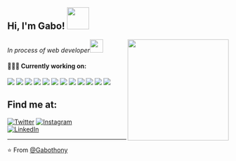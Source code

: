 <h2> Hi, I'm Gabo! <img src="https://media.giphy.com/media/mGcNjsfWAjY5AEZNw6/giphy.gif" width="50"></h2>
<img align='right' src="https://i.ibb.co/MpL3DHL/shoto.png" width="230">
<p><em>In process of web developer<img src="https://media.giphy.com/media/WUlplcMpOCEmTGBtBW/giphy.gif" width="30"> 
</em></p>
 
#### 👨🏻‍💻 Currently working on:

<a src="https://www.w3schools.com/html/"><img src="https://img.icons8.com/color/48/000000/html-5.png"/></a>
<a src="https://www.w3schools.com/css/"><img src="https://img.icons8.com/color/48/000000/css3.png"/></a>
<a src="https://getbootstrap.com/"><img src="https://img.icons8.com/color/48/000000/bootstrap.png"/></a>
<a src="https://www.javascript.com/"><img src="https://img.icons8.com/color/48/000000/javascript.png"/></a>
<img src="https://img.icons8.com/color/48/000000/angularjs.png"/>
<a src="https://nodejs.org/"><img src="https://img.icons8.com/color/48/000000/nodejs.png"/></a>
<img src="https://img.icons8.com/color/48/000000/java-coffee-cup-logo--v1.png"/>
<img src="https://img.icons8.com/color/48/000000/mysql-logo.png"/>
<a src="https://www.npmjs.com/"><img src="https://img.icons8.com/color/48/000000/npm.png"/></a>
<img src="https://img.icons8.com/color/48/000000/visual-studio-code-2019.png"/>
<img src="https://img.icons8.com/color/48/000000/spring-logo.png"/>
<a src="https://github.com/"><img src="https://img.icons8.com/color/48/000000/github--v1.png"/></a>

## Find me at:

[![Twitter](https://img.shields.io/badge/Twitter-@GabrielReyes-1DA1F2?style=for-the-badge&logo=twitter&logoColor=white&labelColor=101010)](https://twitter.com/Gabriel43032972)
[![Instagram](https://img.shields.io/badge/Instagram-@gabothony-E4405F?style=for-the-badge&logo=instagram&logoColor=white&labelColor=101010)](https://instagram.com/gabothony)
</br>
[![LinkedIn](https://img.shields.io/badge/LinkedIn-GabrielReyes-0077B5?style=for-the-badge&logo=linkedin&logoColor=white&labelColor=101010)](https://www.linkedin.com/in/gabriel-reyes-4a8410154/)


<!--<img src="https://media.giphy.com/media/LnQjpWaON8nhr21vNW/giphy.gif" width="60"> <em><b>I love connecting with different people</b> so if you want to say <b>hi, I'll be happy to meet you more!</b> :)</em>-->

---

⭐️ From [@Gabothony](https://github.com/thonygabo)

<!---
thonygabo/thonygabo is a ✨ special ✨ repository because its `README.md` (this file) appears on your GitHub profile.
You can click the Preview link to take a look at your changes.
--->

